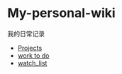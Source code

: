 # My-personal-wiki
我的日常记录

- [Projects](doc/Projects.md)
- [work to do](doc/Work_To_Do.md)
- [watch_list](doc/watch_list.md)
